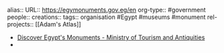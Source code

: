 alias::
URL:: https://egymonuments.gov.eg/en
org-type:: #government
people::
creations::
tags:: organisation #Egypt #museums #monument
rel-projects:: [[Adam's Atlas]]



- [Discover Egypt's Monuments - Ministry of Tourism and Antiquities](https://egymonuments.gov.eg/en)
-
